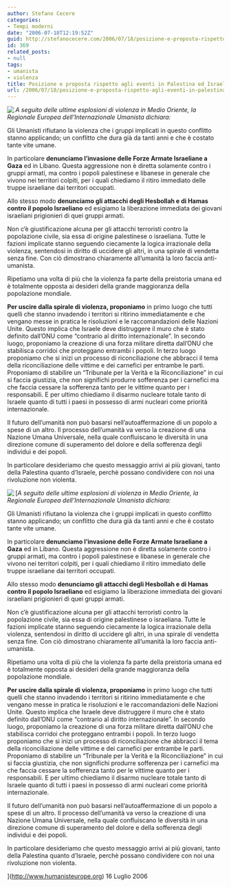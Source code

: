 ```yaml
---
author: Stefano Cecere
categories:
- Tempi moderni
date: "2006-07-18T12:19:52Z"
guid: http://stefanocecere.com/2006/07/18/posizione-e-proposta-rispetto-agli-eventi-in-palestina-ed-israele/
id: 369
related_posts:
- null
tags:
- umanista
- violenza
title: Posizione e proposta rispetto agli eventi in Palestina ed Israele
url: /2006/07/18/posizione-e-proposta-rispetto-agli-eventi-in-palestina-ed-israele/
---
```


[<img align="left" src="http://www.humanisteurope.org/typo3temp/pics/8a3cdf76e6.jpg" />](http://www.humanisteurope.org/it/home/#)_A seguito delle ultime esplosioni di violenza in Medio Oriente, la Regionale Europea dell’Internazionale Umanista dichiara:_

<p class="bodytext">
  Gli Umanisti rifiutano la violenza che i gruppi implicati in questo conflitto stanno applicando; un conflitto che dura già da tanti anni e che è costato tante vite umane.
</p>

In particolare **denunciamo l’invasione delle Forze Armate Israeliane a Gaza** ed in Libano. Questa aggressione non è diretta solamente contro i gruppi armati, ma contro i popoli palestinese e libanese in generale che vivono nei territori colpiti, per i quali chiediamo il ritiro immediato delle truppe israeliane dai territori occupati.

Allo stesso modo **denunciamo gli attacchi degli Hesbollah e di Hamas  contro il popolo Israeliano** ed esigiamo la liberazione immediata dei giovani israeliani prigionieri di quei gruppi armati.

Non c’è giustificazione alcuna per gli attacchi terroristi contro la popolazione civile, sia essa di origine palestinese o israeliana. Tutte le fazioni implicate stanno seguendo ciecamente la logica irrazionale della violenza, sentendosi in diritto di uccidere gli altri, in una spirale di vendetta senza fine. Con ciò dimostrano chiaramente all’umanità la loro faccia anti-umanista.

Ripetiamo una volta di più che la violenza fa parte della preistoria umana ed è totalmente opposta ai desideri della grande maggioranza della popolazione mondiale.

**Per uscire dalla spirale di violenza, proponiamo** in primo luogo che tutti quelli che stanno invadendo i territori si ritirino immediatamente e che vengano messe in pratica le risoluzioni e le raccomandazioni delle Nazioni Unite. Questo implica che Israele deve distruggere il muro che è stato definito dall’ONU come “contrario al diritto internazionale”. In secondo luogo, proponiamo la creazione di una forza militare diretta dall’ONU che stabilisca corridoi che proteggano entrambi i popoli. In terzo luogo proponiamo che si inizi un processo di riconciliazione che abbracci il tema della riconciliazione delle vittime e dei carnefici per entrambe le parti. Proponiamo di stabilire un “Tribunale per la Verità e la Riconciliazione” in cui si faccia giustizia, che non significhi produrre sofferenza per i carnefici ma che faccia cessare la sofferenza tanto per le vittime quanto per i responsabili. E per ultimo chiediamo il disarmo nucleare totale tanto di Israele quanto di tutti i paesi in possesso di armi nucleari come priorità internazionale.

Il futuro dell’umanità non può basarsi nell’autoaffermazione di un popolo a spese di un altro. Il processo dell’umanità va verso la creazione di una Nazione Umana Universale, nella quale confluiscano le diversità in una direzione comune di superamento del dolore e della sofferenza degli individui e dei popoli.

In particolare desideriamo che questo messaggio arrivi ai più giovani, tanto della Palestina quanto d’Israele, perchè possano condividere con noi una rivoluzione non violenta.

[[<img align="left" src="http://www.humanisteurope.org/typo3temp/pics/8a3cdf76e6.jpg" />](http://www.humanisteurope.org/it/home/#)_A seguito delle ultime esplosioni di violenza in Medio Oriente, la Regionale Europea dell’Internazionale Umanista dichiara:_

<p class="bodytext">
  Gli Umanisti rifiutano la violenza che i gruppi implicati in questo conflitto stanno applicando; un conflitto che dura già da tanti anni e che è costato tante vite umane.
</p>

In particolare **denunciamo l’invasione delle Forze Armate Israeliane a Gaza** ed in Libano. Questa aggressione non è diretta solamente contro i gruppi armati, ma contro i popoli palestinese e libanese in generale che vivono nei territori colpiti, per i quali chiediamo il ritiro immediato delle truppe israeliane dai territori occupati.

Allo stesso modo **denunciamo gli attacchi degli Hesbollah e di Hamas  contro il popolo Israeliano** ed esigiamo la liberazione immediata dei giovani israeliani prigionieri di quei gruppi armati.

Non c’è giustificazione alcuna per gli attacchi terroristi contro la popolazione civile, sia essa di origine palestinese o israeliana. Tutte le fazioni implicate stanno seguendo ciecamente la logica irrazionale della violenza, sentendosi in diritto di uccidere gli altri, in una spirale di vendetta senza fine. Con ciò dimostrano chiaramente all’umanità la loro faccia anti-umanista.

Ripetiamo una volta di più che la violenza fa parte della preistoria umana ed è totalmente opposta ai desideri della grande maggioranza della popolazione mondiale.

**Per uscire dalla spirale di violenza, proponiamo** in primo luogo che tutti quelli che stanno invadendo i territori si ritirino immediatamente e che vengano messe in pratica le risoluzioni e le raccomandazioni delle Nazioni Unite. Questo implica che Israele deve distruggere il muro che è stato definito dall’ONU come “contrario al diritto internazionale”. In secondo luogo, proponiamo la creazione di una forza militare diretta dall’ONU che stabilisca corridoi che proteggano entrambi i popoli. In terzo luogo proponiamo che si inizi un processo di riconciliazione che abbracci il tema della riconciliazione delle vittime e dei carnefici per entrambe le parti. Proponiamo di stabilire un “Tribunale per la Verità e la Riconciliazione” in cui si faccia giustizia, che non significhi produrre sofferenza per i carnefici ma che faccia cessare la sofferenza tanto per le vittime quanto per i responsabili. E per ultimo chiediamo il disarmo nucleare totale tanto di Israele quanto di tutti i paesi in possesso di armi nucleari come priorità internazionale.

Il futuro dell’umanità non può basarsi nell’autoaffermazione di un popolo a spese di un altro. Il processo dell’umanità va verso la creazione di una Nazione Umana Universale, nella quale confluiscano le diversità in una direzione comune di superamento del dolore e della sofferenza degli individui e dei popoli.

In particolare desideriamo che questo messaggio arrivi ai più giovani, tanto della Palestina quanto d’Israele, perchè possano condividere con noi una rivoluzione non violenta.

](http://www.humanisteurope.org) 16 Luglio 2006